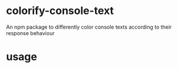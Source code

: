 # colorify-console-text
An npm package to differently color console texts according to their response  behaviour



# usage
